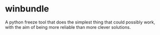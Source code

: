 # winbundle

A python freeze tool that does the simplest thing that could possibly work, with the aim of being more reliable than more clever solutions.